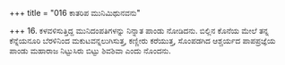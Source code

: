 +++
title = "016 ಕಾತರಿಪ ಮುನಿಮಿಥುನವನು"

+++
16. ಕಳವಳಿಸುತ್ತಿದ್ದ ಮುನಿದಂಪತಿಗಳನ್ನು ನಿನ್ನಾತ ಪಾಂಡು ನೋಡಿದನು. ಬಿಲ್ಲಿನ ಕೊನೆಯ ಮೇಲೆ ತನ್ನ ಕೆನ್ನೆಯನೂರಿ ಬೆರಳಿನಿಂದ ಮಕುಟವನ್ನಲುಗಿಸುತ್ತ, ಕಣ್ಣೀರು ಕರೆಯುತ್ತ, ಸೊಂಪಡಗಿದ ಆಶ್ಚರ್ಯದ ಪಾಪಪ್ರಜ್ಞೆಯ ಪಾಂಡು ಮಹಾರಾಜ ನಿಟ್ಟುಸಿರು ಬಿಟ್ಟು ಶಿವಶಿವಾ ಎಂದು ನೊಂದನು.
